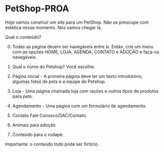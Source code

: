# PetShop-PROA

Hoje vamos construir um site para um PetShop. 
Não se preocupe com estética nesse momento. Nós vamos chegar lá. 

Qual o conteúdo?

0. Todas as página devem ser navegáveis entre si. Então, crie um menu com as opções HOME, 
LOJA, AGENDA, CONTATO e ADOÇÃO e faça-os navegáveis.

1. Qual o nome do Petshop? Você escolhe. 

2. Página inicial - A primeira página deve ter um texto introdutório, algumas fotos de pets e a equipe do Petshop.

3. Loja - Uma página chamada loja com rações e outros tipos de produtos para pets. 

4. Agendamento - Uma página com um formulário de agendamento. 

5. Contato Fale Conosco/SAC/Contato. 

6. Animais para adoção

7. Conteúdo para o rodapé. 

Importante: o conteúdo todo pode ser fictício. 
